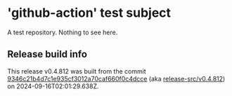 # 'github-action' test subject

A test repository. Nothing to see here.


## Release build info

This release v0.4.812 was built from the commit [9346c21b4d7c1e935cf3012a70caf660f0c4dcce](https://github.com/kattecon/gh-release-test-ga/tree/9346c21b4d7c1e935cf3012a70caf660f0c4dcce) (aka [release-src/v0.4.812](https://github.com/kattecon/gh-release-test-ga/tree/release-src/v0.4.812)) on 2024-09-16T02:01:29.638Z.
        